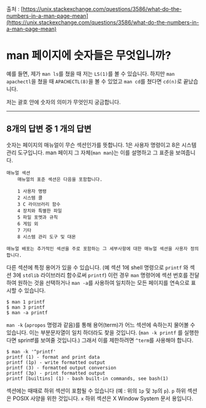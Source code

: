 출처 : [https://unix.stackexchange.com/questions/3586/what-do-the-numbers-in-a-man-page-mean](https://unix.stackexchange.com/questions/3586/what-do-the-numbers-in-a-man-page-mean)

# man 페이지에 숫자들은 무엇입니까?

예를 들면, 제가 `man ls`를 쳤을 때 저는 `LS(1)`를 볼 수 있습니다. 하지만 `man apachectl`을 쳤을 때 `APACHECTL(8)`을 볼 수 있었고 `man cd`를 쳤다면 `cd(n)`로 끝났습니다.

저는 괄호 안에 숫자의 의미가 무엇인지 궁금합니다.

------

## 8개의 답변 중 1 개의 답변

숫자는 페이지의 매뉴얼이 무슨 섹션인가를 뜻합니다. 1은 사용자 명령이고 8은 시스템 관리 도구입니다. man 페이지 그 자체(`man man`)는 이를 설명하고 그 표준을 보여줍니다.

```
매뉴얼 섹션
    매뉴얼의 표준 섹션은 다음을 포함합니다.
    
    1 사용자 명령
    2 시스템 콜
    3 C 라이브러리 함수
    4 장치와 특별한 파일
    5 파일 포멧과 규칙
    6 게임 외
    7 기타
    8 시스템 관리 도구 및 대몬
    
매뉴얼 배포는 추가적인 섹션을 주로 포함하는 그 세부사항에 대한 매뉴얼 섹션을 사용자 정의합니다.
```

다른 섹션에 특정 용어가 있을 수 있습니다. (예 섹션 1에 shell 명령으로 `printf` 와 섹션 3에 `stdlib` 라이브러리 함수로써 `printf`) 이런 경우 `man` 명령어에 섹션 번호를 전달하여 원하는 것을 선택하거나 `man -a`를 사용하여 일치하는 모든 페이지를 연속으로 표시할 수 있습니다.

```shell
$ man 1 printf 
$ man 3 printf 
$ man -a printf
```

`man -k` (`apropos` 명령과 같음)를 통해 용어(term)가 어느 섹션에 속하는지 물어볼 수 있습니다. 이는 부분문자열이 일치 하더라도 찾을 것입니다. (`man -k printf`
를 실행한다면 sprintf를 보여줄 것입니다.) 그래서 이를 제한하려면 `^term`를 사용해야 합니다.

```shell
$ man -k '^printf' 
printf (1) - format and print data 
printf (1p) - write formatted output 
printf (3) - formatted output conversion 
printf (3p) - print formatted output 
printf [builtins] (1) - bash built-in commands, see bash(1)
```

섹션에는 때때로 하위 섹션이 포함될 수 있습니다 (예 : 위의 `1p` 및 `3p`의 `p`). `p` 하위 섹션은 POSIX 사양을 위한 것입니다. `x` 하위 섹션은 X Window System 문서 용입니다.
